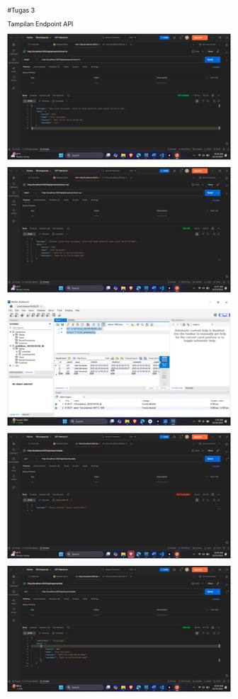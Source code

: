 #Tugas 3

Tampilan Endpoint API

![Postman POST CHECK IN](ss/Tugas4/checkin.png)


![Postman POST CHECK OUT](ss/Tugas4/checkout.png)


![DATABASE](ss/Tugas4/database.png)


![Postman REPORT IF KARYAWAN AS ROLE](ss/Tugas4/reportaskaryawan.png)


![Postman REPORT IF ADMIN AS ROLE](ss/Tugas4/reportasadmin.png)